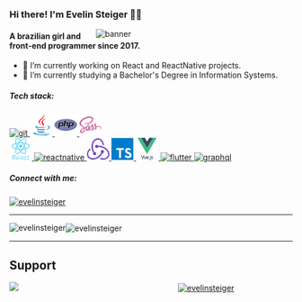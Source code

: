 <!--
**evelinsteiger/evelinsteiger** is a ✨ _special_ ✨ repository because its `README.md` (this file) appears on your GitHub profile.
-->

<h3 align="left">Hi there! I'm Evelin Steiger 👋🏻</h3>
<img align="right" width="350" alt="banner" src="https://i.pinimg.com/originals/2d/41/ef/2d41ef4c38646cd6a053d7f12a010453.gif" />
<h4 align="left">A brazilian girl and front-end programmer since 2017.</h4>

- 🌱 I’m currently working on React and ReactNative projects.
- 🔭 I’m currently studying a Bachelor's Degree in Information Systems.


<h5 align="left">Tech stack:</h5>

<div align="left"> 
  <a href="https://git-scm.com/" target="_blank" rel="noreferrer"> <img src="https://www.vectorlogo.zone/logos/git-scm/git-scm-icon.svg" alt="git" width="40" height="40"/> </a> 
  <a href="https://www.java.com" target="_blank" rel="noreferrer"> <img src="https://raw.githubusercontent.com/devicons/devicon/master/icons/java/java-original.svg" alt="java" width="40" height="40"/> </a>
  <a href="https://www.php.net" target="_blank" rel="noreferrer"> <img src="https://raw.githubusercontent.com/devicons/devicon/master/icons/php/php-original.svg" alt="php" width="40" height="40"/> </a>
  <a href="https://sass-lang.com" target="_blank" rel="noreferrer"> <img src="https://raw.githubusercontent.com/devicons/devicon/master/icons/sass/sass-original.svg" alt="sass" width="40" height="40"/> </a>
</div>

<div align="left">
  <a href="https://reactjs.org/" target="_blank" rel="noreferrer"> <img src="https://raw.githubusercontent.com/devicons/devicon/master/icons/react/react-original-wordmark.svg" alt="react" width="40" height="40"/> </a> 
  <a href="https://reactnative.dev/" target="_blank" rel="noreferrer"> <img src="https://reactnative.dev/img/header_logo.svg" alt="reactnative" width="40" height="40"/> </a> 
  <a href="https://redux.js.org" target="_blank" rel="noreferrer"> <img src="https://raw.githubusercontent.com/devicons/devicon/master/icons/redux/redux-original.svg" alt="redux" width="40" height="40"/>
    <a href="https://www.typescriptlang.org/" target="_blank" rel="noreferrer"> <img src="https://raw.githubusercontent.com/devicons/devicon/master/icons/typescript/typescript-original.svg" alt="typescript" width="40" height="40"/> </a>
  <a href="https://vuejs.org/" target="_blank" rel="noreferrer"> <img src="https://raw.githubusercontent.com/devicons/devicon/master/icons/vuejs/vuejs-original-wordmark.svg" alt="vuejs" width="40" height="40"/> </a> 
  <a href="https://flutter.dev" target="_blank" rel="noreferrer"> <img src="https://www.vectorlogo.zone/logos/flutterio/flutterio-icon.svg" alt="flutter" width="40" height="40"/> </a> 
  <a href="https://graphql.org" target="_blank" rel="noreferrer"> <img src="https://www.vectorlogo.zone/logos/graphql/graphql-icon.svg" alt="graphql" width="40" height="40"/> </a> 
</div>

<div align="center">
<h5 align="left">Connect with me:</h5>
<p align="left">
<a href="https://linkedin.com/in/evelinsteiger" target="blank"><img align="center" src="https://raw.githubusercontent.com/rahuldkjain/github-profile-readme-generator/master/src/images/icons/Social/linked-in-alt.svg" alt="evelinsteiger" height="30" width="40" /></a>
</p>
</div>

---

<div><img align="left" src="https://github-readme-stats.vercel.app/api?username=evelinsteiger&show_icons=true&theme=dracula&hide_border=true&locale=en" alt="evelinsteiger" /><img align="center" src="https://github-readme-stats.vercel.app/api/top-langs?username=evelinsteiger&show_icons=true&theme=dracula&hide_border=true&locale=en&layout=compact" alt="evelinsteiger" /></div>


---

## Support

<div><img align="left" width="300" src="https://i.pinimg.com/736x/bd/e1/1a/bde11aaa50c8a12b1536f0a9aff9b284.jpg"></img><a href="https://ko-fi.com/evelinsteiger"> <img align="center" src="https://cdn.ko-fi.com/cdn/kofi3.png?v=3" height="50" width="210" alt="evelinsteiger" /></a></p><br><br>
